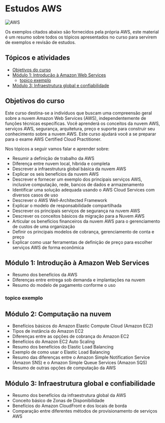 # Estudos AWS

![AWS](https://img.shields.io/badge/AWS-%23FF9900.svg?style=for-the-badge&logo=amazon-aws&logoColor=white)

Os exemplos citados abaixo são fornecidos pela própria AWS, este material é um resumo sobre todos os tópicos apresentados
no curso para servirem de exemplos e revisão de estudos.


## Tópicos e atividades 

- [Objetivos do curso](#objetivos-do-curso)
- [Módulo 1: Introdução à Amazon Web Services](#módulo-1-introdução-à-amazon-web-services)
  - [topico exemplo](#topico-exemplo)
- [Módulo 3: Infraestrutura global e confiabilidade](#módulo-3-infraestrutura-global-e-confiabilidade)

## Objetivos do curso

Este curso destina-se a indivíduos que buscam uma compreensão geral sobre a nuvem Amazon Web Services (AWS), independentemente de funções técnicas específicas. Você aprenderá os conceitos da nuvem AWS, serviços AWS, segurança, arquitetura, preço e suporte para construir seu conhecimento sobre a nuvem AWS. Este curso ajudará você a se preparar para o exame AWS Certified Cloud Practitioner.

Nos tópicos a seguir vamos falar e aprender sobre:

- Resumir a definição de trabalho da AWS
- Diferença entre nuvem local, híbrida e completa
- Descrever a infraestrutura global básica da nuvem AWS
- Explicar os seis benefícios da nuvem AWS
- Descrever e fornecer um exemplo dos principais serviços AWS, inclusive computação, rede, bancos de dados e armazenamento
- Identificar uma solução adequada usando o AWS Cloud Services com diversos casos de uso
- Descrever o AWS Well-Architected Framework
- Explicar o modelo de responsabilidade compartilhada
- Descrever os principais serviços de segurança na nuvem AWS
- Descrever os conceitos básicos da migração para a Nuvem AWS
- Articular os benefícios financeiros da nuvem AWS para o gerenciamento de custos de uma organização
- Definir os principais modelos de cobrança, gerenciamento de conta e preço
- Explicar como usar ferramentas de definição de preço para escolher serviços AWS de forma econômica

## Módulo 1: Introdução à Amazon Web Services

- Resumo dos benefícios da AWS
- Diferenças entre entrega sob demanda e implantações na nuvem
- Resumo do modelo de pagamento conforme o uso

### topico exemplo


## Módulo 2: Computação na nuvem

- Benefícios básicos do Amazon Elastic Compute Cloud (Amazon EC2)
- Tipos de instância do Amazon EC2
- Diferenças entre as opções de cobrança do Amazon EC2
- Benefícios do Amazon EC2 Auto Scaling
- Resumo dos benefícios do Elastic Load Balancing
- Exemplo de como usar o Elastic Load Balancing
- Resumo das diferenças entre o Amazon Simple Notification Service (Amazon SNS) e o Amazon Simple Queue Services (Amazon SQS)
- Resumo de outras opções de computação da AWS

## Módulo 3: Infraestrutura global e confiabilidade

- Resumo dos benefícios da infraestrutura global da AWS
- Conceito básico de Zonas de Disponibilidade
- Benefícios do Amazon CloudFront e dos locais de borda
- Comparação entre diferentes métodos de provisionamento de serviços AWS
